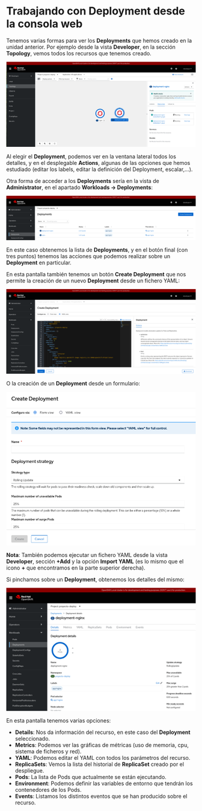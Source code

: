 # Trabajando con Deployment desde la consola web

Tenemos varias formas para ver los **Deployments** que hemos creado en la unidad anterior. Por ejemplo desde la vista **Developer**, en la sección **Topology**, vemos todos los recursos que tenemos creado. 

![deploy1](img/deploy1.png)

Al elegir el **Deployment**, podemos ver en la ventana lateral todos los detalles, y en el desplegable **Actions**, algunas de las opciones que hemos estudiado (editar los labels, editar la definición del Deployment, escalar,...).

Otra forma de acceder a los **Deployments** sería en la vista de **Administrator**, en el apartado **Workloads -> Deployments**:

![deploy2](img/deploy2.png)

En este caso obtenemos la lista de **Deployments**, y en el botón final (con tres puntos) tenemos las acciones que podemos realizar sobre un **Deployment** en particular.

En esta pantalla también tenemos un botón **Create Deployment** que nos permite la creación de un nuevo **Deployment** desde un fichero YAML:

![deploy3](img/deploy3.png)

O la creación de un **Deployment** desde un formulario:

![deploy35](img/deploy4.png)


**Nota**: También podemos ejecutar un fichero YAML desde la vista **Developer**, sección **+Add** y la opción **Import YAML** (es lo mismo que el icono **+** que encontramos en la parte superior derecha).

Si pinchamos sobre un **Deployment**, obtenemos los detalles del mismo:

![deploy4](img/deploy5.png)

En esta pantalla tenemos varias opciones:

* **Details**: Nos da información del recurso, en este caso del **Deployment** seleccionado.
* **Metrics**: Podemos ver las gráficas de métricas (uso de memoria, cpu, sistema de ficheros y red).
* **YAML**: Podemos editar el YAML con todos los parámetros del recurso.
* **ReplicaSets**: Vemos la lista del historial de **ReplicaSet** creado por el despliegue.
* **Pods**: La lista de Pods que actualmente se están ejecutando.
* **Environment**: Podemos definir las variables de entorno que tendrán los contenedores de los Pods.
* **Events**: Listamos los distintos eventos que se han producido sobre el recurso.

